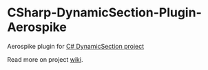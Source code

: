# CSharp-DynamicSection-Plugin-Aerospike
Aerospike plugin for [C# DynamicSection project](https://github.com/vtex/CSharp-DynamicSection)

Read more on project [wiki](https://github.com/vtex/CSharp-DynamicSection-Plugin-Aerospike/wiki).
